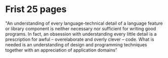 # Frist 25 pages

"An understanding of every language-technical detail of a language feature or library component is neither necessary nor sufficient for writing good programs. In fact, an obsession with understanding every little detail is a prescription for awful – overelaborate and overly clever – code. What is needed is an understanding of design and programming techniques together with an appreciation of application domains"